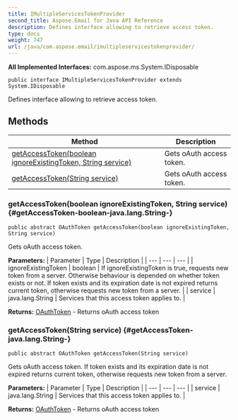 ```yaml
---
title: IMultipleServicesTokenProvider
second_title: Aspose.Email for Java API Reference
description: Defines interface allowing to retrieve access token.
type: docs
weight: 747
url: /java/com.aspose.email/imultipleservicestokenprovider/
---
```


**All Implemented Interfaces:**
com.aspose.ms.System.IDisposable
```
public interface IMultipleServicesTokenProvider extends System.IDisposable
```

Defines interface allowing to retrieve access token.
## Methods

| Method | Description |
| --- | --- |
| [getAccessToken(boolean ignoreExistingToken, String service)](#getAccessToken-boolean-java.lang.String-) | Gets oAuth access token. |
| [getAccessToken(String service)](#getAccessToken-java.lang.String-) | Gets oAuth access token. |
### getAccessToken(boolean ignoreExistingToken, String service) {#getAccessToken-boolean-java.lang.String-}
```
public abstract OAuthToken getAccessToken(boolean ignoreExistingToken, String service)
```


Gets oAuth access token.

**Parameters:**
| Parameter | Type | Description |
| --- | --- | --- |
| ignoreExistingToken | boolean | If ignoreExistingToken is true, requests new token from a server. Otherwise behaviour is depended on whether token exists or not. If token exists and its expiration date is not expired returns current token, otherwise requests new token from a server. |
| service | java.lang.String | Services that this access token applies to. |

**Returns:**
[OAuthToken](../../com.aspose.email/oauthtoken) - Returns oAuth access token
### getAccessToken(String service) {#getAccessToken-java.lang.String-}
```
public abstract OAuthToken getAccessToken(String service)
```


Gets oAuth access token. If token exists and its expiration date is not expired returns current token, otherwise requests new token from a server.

**Parameters:**
| Parameter | Type | Description |
| --- | --- | --- |
| service | java.lang.String | Services that this access token applies to. |

**Returns:**
[OAuthToken](../../com.aspose.email/oauthtoken) - Returns oAuth access token
